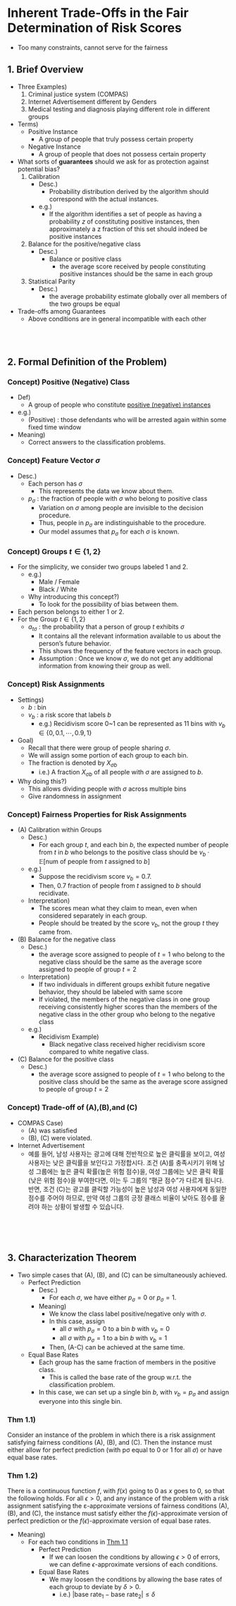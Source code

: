 # Inherent Trade-Offs in the Fair Determination of Risk Scores

- Too many constraints, cannot serve for the fairness


## 1. Brief Overview
- Three Examples)
  1. Criminal justice system (COMPAS)
  2. Internet Advertisement different by Genders
  3. Medical testing and diagnosis playing different role in different groups
- Terms)
  - Positive Instance
    - A group of people that truly possess certain property
  - Negative Instance
    - A group of people that does not possess certain property
- What sorts of **guarantees** should we ask for as protection against potential bias?
  1. Calibration
     - Desc.)
       - Probability distribution derived by the algorithm should correspond with the actual instances.
     - e.g.)
       - If the algorithm identifies a set of people as having a probability $`z`$ of constituting positive instances, then approximately a z fraction of this set should indeed be positive instances
  2. Balance for the positive/negative class
     - Desc.)
       - Balance or positive class
         - the average score received by people constituting positive instances should be the same in each group
  3. Statistical Parity
     - Desc.)
       - the average probability estimate globally over all members of the two groups be equal
- Trade-offs among Guarantees
  - Above conditions are in general incompatible with each other

<br><br>

## 2. Formal Definition of the Problem)
### Concept) Positive (Negative) Class
  - Def)
    - A group of people who constitute [positive (negative) instances](#brief-overview)
  - e.g.)
    - (Positive) : those defendants who will be arrested again within some fixed time window
  - Meaning)
    - Correct answers to the classification problems.


### Concept) Feature Vector $`\sigma`$
  - Desc.)
    - Each person has $`\sigma`$
      - This represents the data we know about them. 
    - $`p_\sigma`$ : the fraction of people with $`\sigma`$ who belong to positive class
      - Variation on $`\sigma`$ among people are invisible to the decision procedure.
      - Thus, people in $`p_\sigma`$ are indistinguishable to the procedure.
      - Our model assumes that $`p_\sigma`$ for each $`\sigma`$ is known.


### Concept) Groups $`t\in\{1,2\}`$
  - For the simplicity, we consider two groups labeled 1 and 2.
    - e.g.)
      - Male / Female
      - Black / White
    - Why introducing this concept?)
      - To look for the possibility of bias between them.
  - Each person belongs to either 1 or 2.
  - For the Group $`t \in \{1,2\}`$
    - $`a_{t\sigma}`$ : the probability that a person of group $`t`$ exhibits $`\sigma`$
      - It contains all the relevant information available to us about the person’s future behavior.
      - This shows the frequency of the feature vectors in each group.
      - Assumption : Once we know $`\sigma`$, we do not get any additional information from knowing their group as well.


### Concept) Risk Assignments
  - Settings)
    - $`b`$ : bin
    - $`v_b`$ : a risk score that labels $`b`$
      - e.g.) Recidivism score 0~1 can be represented as 11 bins with $`v_b \in \{0, 0.1,\cdots,0.9, 1\}`$
  - Goal)
    - Recall that there were group of people sharing $`\sigma`$.
    - We will assign some portion of each group to each bin.
    - The fraction is denoted by $`X_{\sigma b}`$
      - i.e.) A fraction $`X_{\sigma b}`$ of all people with $`\sigma`$ are assigned to $`b`$.
  - Why doing this?)
    - This allows dividing people with $`\sigma`$ across multiple bins
    - Give randomness in assignment


### Concept) Fairness Properties for Risk Assignments
  - (A) Calibration within Groups
     - Desc.)
       - For each group $`t`$, and each bin $`b`$, the expected number of people from $`t`$ in $`b`$ who belongs to the positive class should be $`v_b \cdot \mathbb{E}[\text{num of people from } t \text{ assigned to }b]`$
     - e.g.)
       - Suppose the recidivism score $`v_b = 0.7`$.
       - Then, 0.7 fraction of people from $`t`$ assigned to $`b`$ should recidivate.
     - Interpretation)
       - The scores mean what they claim to mean, even when considered separately in each group.
       - People should be treated by the score $`v_b`$, not the group $`t`$ they came from.
  - (B) Balance for the negative class
     - Desc.)
       - the average score assigned to people of $`t=1`$ who belong to the negative class should be the same as the average score assigned to people of group $`t=2`$
     - Interpretation)
       - If two individuals in different groups exhibit future negative behavior, they should be labeled with same score
       - If violated, the members of the negative class in one group receiving consistently higher scores than the members of the negative class in the other group who belong to the negative class
     - e.g.)
       - Recidivism Example)
         - Black negative class received higher recidivism score compared to white negative class.
  - (C) Balance for the positive class
     - Desc.)
       - the average score assigned to people of $`t=1`$ who belong to the positive class should be the same as the average score assigned to people of group $`t=2`$


### Concept) Trade-off of (A),(B),and (C)
  - COMPAS Case)
    - (A) was satisfied
    - (B), (C) were violated.
  - Internet Advertisement
    - 예를 들어, 남성 사용자는 광고에 대해 전반적으로 높은 클릭률을 보이고, 여성 사용자는 낮은 클릭률을 보인다고 가정합시다. 조건 (A)를 충족시키기 위해 남성 그룹에는 높은 클릭 확률(높은 위험 점수)을, 여성 그룹에는 낮은 클릭 확률(낮은 위험 점수)을 부여한다면, 이는 두 그룹의 “평균 점수”가 다르게 됩니다. 반면, 조건 (C)는 광고를 클릭할 가능성이 높은 남성과 여성 사용자에게 동일한 점수를 주어야 하므로, 만약 여성 그룹의 긍정 클래스 비율이 낮아도 점수를 올려야 하는 상황이 발생할 수 있습니다.

<br><br><br>

## 3. Characterization Theorem
- Two simple cases that (A), (B), and (C) can be simultaneously achieved.
  - Perfect Prediction
    - Desc.)
      - For each $`\sigma`$, we have either $`p_\sigma = 0`$ or $`p_\sigma =1`$.
    - Meaning)
      - We know the class label positive/negative only with $`\sigma`$.
      - In this case, assign 
        - all $`\sigma`$ with $`p_\sigma = 0`$ to a bin $`b`$ with $`v_b=0`$
        - all $`\sigma`$ with $`p_\sigma = 1`$ to a bin $`b`$ with $`v_b=1`$
      - Then, (A-C) can be achieved at the same time.
  - Equal Base Rates
    - Each group has the same fraction of members in the positive class.
      - This is called the base rate of the group w.r.t. the classification problem.
    - In this case, we can set up a single bin $`b`$, with $`v_b = p_\sigma`$ and assign everyone into this single bin.

### Thm 1.1) 
Consider an instance of the problem in which there is a risk assignment satisfying fairness conditions (A), (B), and (C). Then the instance must either allow for perfect prediction (with pσ equal to 0 or 1 for all $`\sigma`$) or have equal base rates.


### Thm 1.2)
There is a continuous function $`f`$, with $`f(x)`$ going to 0 as $`x`$ goes to 0, so that the following
holds. For all $`\epsilon \gt 0`$, and any instance of the problem with a risk assignment satisfying the ε-approximate
versions of fairness conditions (A), (B), and (C), the instance must satisfy either the $`f(\epsilon)`$-approximate
version of perfect prediction or the $`f(\epsilon)`$-approximate version of equal base rates.
- Meaning)
  - For each two conditions in [Thm 1.1](#thm-11)
    - Perfect Prediction
      - If we can loosen the conditions by allowing $`\epsilon \gt 0`$ of errors, we can define $`\epsilon`$-approximate versions of each conditions.
    - Equal Base Rates
      - We may loosen the conditions by allowing the base rates of each group to deviate by $`\delta \gt 0`$.
        - i.e.) $`\vert \text{base rate}_1 - \text{base rate}_2 \vert \le \delta`$
